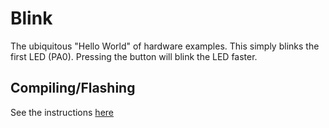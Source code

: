 # Blink

The ubiquitous "Hello World" of hardware examples. This simply blinks the first LED (PA0). Pressing the button will blink the LED faster.

## Compiling/Flashing
See the instructions [here](../README.md)